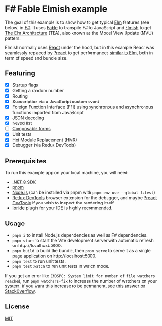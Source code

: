 # F# Fable Elmish example

The goal of this example is to show how to get typical [Elm](https://elm-lang.org/) features (see below) in [F#](https://fsharp.org/). It uses [Fable](https://fable.io/) to transpile F# to JavaScript and [Elmish](https://elmish.github.io/elmish/) to get [The Elm Architecture](https://guide.elm-lang.org/architecture/) (TEA), also known as the Model View Update (MVU) pattern.

Elmish normally uses [React](https://react.dev/) under the hood, but in this example React was seamlessly replaced by [Preact](https://preactjs.com/) to get performances [similar to Elm](https://krausest.github.io/js-framework-benchmark/2022/table_chrome_102.0.5005.61.html), both in term of speed and bundle size.

## Featuring

- [x] Startup flags
- [x] Getting a random number
- [x] Routing
- [x] Subscription via a JavaScript custom event
- [x] Foreign Function Interface (FFI) using synchronous and asynchronous functions imported from JavaScript
- [x] JSON decoding
- [x] Keyed list
- [ ] [Composable forms](https://mangelmaxime.github.io/Fable.Form/)
- [x] Unit tests
- [x] Hot Module Replacement (HMR)
- [x] Debugger (via Redux DevTools)

## Prerequisites

To run this example app on your local machine, you will need:

- [.NET 8 SDK](https://dotnet.microsoft.com/en-us/download)
- [pnpm](https://pnpm.io/installation)
- [Node.js](https://nodejs.org/) (can be installed via pnpm with `pnpm env use --global latest`)
- [Redux DevTools](https://github.com/reduxjs/redux-devtools) browser extension for the debugger, and maybe [Preact DevTools](https://preactjs.github.io/preact-devtools/) if you wish to inspect the rendering itself.
- [Ionide](https://ionide.io/) plugin for your IDE is highly recommended.

## Usage

- `pnpm i` to install Node.js dependencies as well as F# dependencies.
- `pnpm start` to start the Vite development server with automatic refresh on http://localhost:5000.
- `pnpm build` to build the bundle, then `pnpm serve` to serve it as a single page application on http://localhost:5000.
- `pnpm test` to run unit tests.
- `pnpm test:watch` to run unit tests in watch mode.

If you get an error like `ENOSPC: System limit for number of file watchers reached`, run `pnpm watchers-fix` to increase the number of watchers on your system. If you want this increase to be permanent, see [this answer on StackOverflow](https://stackoverflow.com/a/55543310/2675387).

## License

[MIT](https://github.com/laurentpayot/fsharp-fable-elmish-example/blob/main/LICENSE)
